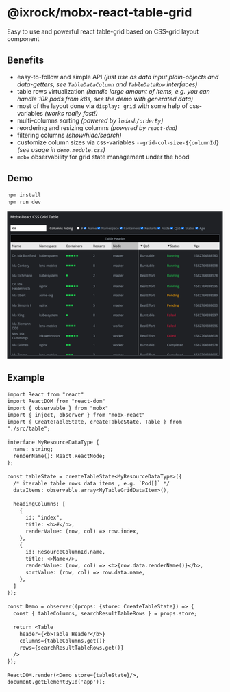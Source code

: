 @ixrock/mobx-react-table-grid
==

Easy to use and powerful react table-grid based on CSS-grid layout component

## Benefits

- easy-to-follow and simple API _(just use as data input plain-objects and data-getters, see `TableDataColumn` and `TableDataRow` interfaces)_
- table rows virtualization _(handle large amount of items, e.g. you can handle 10k pods from k8s, see the demo with generated data)_
- most of the layout done via `display: grid` with some help of css-variables _(works really fast!)_ 
- multi-columns sorting _(powered by `lodash/orderBy`)_ 
- reordering and resizing columns _(powered by `react-dnd`)_ 
- filtering columns _(show/hide/search)_ 
- customize column sizes via css-variables `--grid-col-size-${columnId}` _(see usage in `demo.module.css`)_
- `mobx` observability for grid state management under the hood

## Demo

```
npm install
npm run dev
```

![Screenshot](./public/css-table-grid-demo-screenshot.png)


## Example

```tsx
import React from "react"
import ReactDOM from "react-dom"
import { observable } from "mobx"
import { inject, observer } from "mobx-react"
import { CreateTableState, createTableState, Table } from "./src/table";

interface MyResourceDataType {
  name: string;
  renderName(): React.ReactNode;
};

const tableState = createTableState<MyResourceDataType>({
  /* iterable table rows data items , e.g. `Pod[]` */
  dataItems: observable.array<MyTableGridDataItem>(),
  
  headingColumns: [
    {
      id: "index",
      title: <b>#</b>,
      renderValue: (row, col) => row.index,
    },
    {
      id: ResourceColumnId.name,
      title: <>Name</>,
      renderValue: (row, col) => <b>{row.data.renderName()}</b>,
      sortValue: (row, col) => row.data.name,
    },
  ]
});

const Demo = observer((props: {store: CreateTableState}) => {
  const { tableColumns, searchResultTableRows } = props.store;

  return <Table
    header={<b>Table Header</b>}
    columns={tableColumns.get()}
    rows={searchResultTableRows.get()}
  />
});

ReactDOM.render(<Demo store={tableState}/>, document.getElementById('app'));
```
